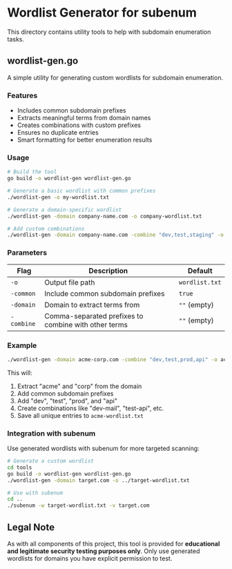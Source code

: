 # Wordlist Generator for subenum

This directory contains utility tools to help with subdomain enumeration tasks.

## wordlist-gen.go

A simple utility for generating custom wordlists for subdomain enumeration.

### Features

- Includes common subdomain prefixes 
- Extracts meaningful terms from domain names
- Creates combinations with custom prefixes
- Ensures no duplicate entries
- Smart formatting for better enumeration results

### Usage

```bash
# Build the tool
go build -o wordlist-gen wordlist-gen.go

# Generate a basic wordlist with common prefixes
./wordlist-gen -o my-wordlist.txt

# Generate a domain-specific wordlist
./wordlist-gen -domain company-name.com -o company-wordlist.txt

# Add custom combinations
./wordlist-gen -domain company-name.com -combine "dev,test,staging" -o company-wordlist.txt
```

### Parameters

| Flag | Description | Default |
|------|-------------|---------|
| `-o` | Output file path | `wordlist.txt` |
| `-common` | Include common subdomain prefixes | `true` |
| `-domain` | Domain to extract terms from | `""` (empty) |
| `-combine` | Comma-separated prefixes to combine with other terms | `""` (empty) |

### Example

```bash
./wordlist-gen -domain acme-corp.com -combine "dev,test,prod,api" -o acme-wordlist.txt
```

This will:
1. Extract "acme" and "corp" from the domain
2. Add common subdomain prefixes
3. Add "dev", "test", "prod", and "api"
4. Create combinations like "dev-mail", "test-api", etc.
5. Save all unique entries to `acme-wordlist.txt`

### Integration with subenum

Use generated wordlists with subenum for more targeted scanning:

```bash
# Generate a custom wordlist
cd tools
go build -o wordlist-gen wordlist-gen.go
./wordlist-gen -domain target.com -o ../target-wordlist.txt

# Use with subenum
cd ..
./subenum -w target-wordlist.txt -v target.com
```

## Legal Note

As with all components of this project, this tool is provided for **educational and legitimate security testing purposes only**. Only use generated wordlists for domains you have explicit permission to test. 